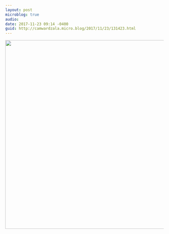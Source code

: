 ```yaml
---
layout: post
microblog: true
audio: 
date: 2017-11-23 09:14 -0400
guid: http://camwardzala.micro.blog/2017/11/23/131423.html
---
```



<img src="http://camwardzala.com/uploads/2018/6e16a03f63.jpg" width="600" height="600" />
